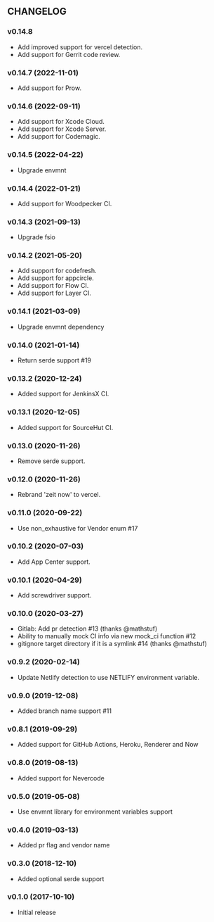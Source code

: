## CHANGELOG

### v0.14.8

* Add improved support for vercel detection.
* Add support for Gerrit code review.

### v0.14.7 (2022-11-01)

* Add support for Prow.

### v0.14.6 (2022-09-11)

* Add support for Xcode Cloud.
* Add support for Xcode Server.
* Add support for Codemagic.

### v0.14.5 (2022-04-22)

* Upgrade envmnt

### v0.14.4 (2022-01-21)

* Add support for Woodpecker CI.

### v0.14.3 (2021-09-13)

* Upgrade fsio

### v0.14.2 (2021-05-20)

* Add support for codefresh.
* Add support for appcircle.
* Add support for Flow CI.
* Add support for Layer CI.

### v0.14.1 (2021-03-09)

* Upgrade envmnt dependency

### v0.14.0 (2021-01-14)

* Return serde support #19

### v0.13.2 (2020-12-24)

* Added support for JenkinsX CI.

### v0.13.1 (2020-12-05)

* Added support for SourceHut CI.

### v0.13.0 (2020-11-26)

* Remove serde support.

### v0.12.0 (2020-11-26)

* Rebrand 'zeit now' to vercel.

### v0.11.0 (2020-09-22)

* Use non_exhaustive for Vendor enum #17

### v0.10.2 (2020-07-03)

* Add App Center support.

### v0.10.1 (2020-04-29)

* Add screwdriver support.

### v0.10.0 (2020-03-27)

* Gitlab: Add pr detection #13 (thanks @mathstuf)
* Ability to manually mock CI info via new mock_ci function #12
* gitignore target directory if it is a symlink #14 (thanks @mathstuf)

### v0.9.2 (2020-02-14)

* Update Netlify detection to use NETLIFY environment variable.

### v0.9.0 (2019-12-08)

* Added branch name support #11

### v0.8.1 (2019-09-29)

* Added support for GitHub Actions, Heroku, Renderer and Now

### v0.8.0 (2019-08-13)

* Added support for Nevercode

### v0.5.0 (2019-05-08)

* Use envmnt library for environment variables support

### v0.4.0 (2019-03-13)

* Added pr flag and vendor name

### v0.3.0 (2018-12-10)

* Added optional serde support

### v0.1.0 (2017-10-10)

* Initial release
